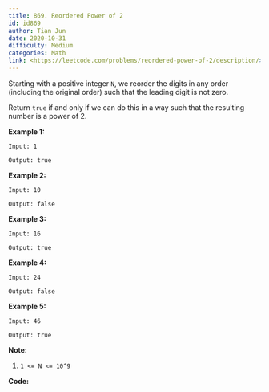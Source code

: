 ```yaml
---
title: 869. Reordered Power of 2
id: id869
author: Tian Jun
date: 2020-10-31
difficulty: Medium
categories: Math
link: <https://leetcode.com/problems/reordered-power-of-2/description/>
---
```


Starting with a positive integer `N`, we reorder the digits in any order
(including the original order) such that the leading digit is not zero.

Return `true` if and only if we can do this in a way such that the resulting
number is a power of 2.



**Example 1:**
            
	Input: 1    
	Output: true    

**Example 2:**
            
	Input: 10    
	Output: false    

**Example 3:**
            
	Input: 16    
	Output: true    

**Example 4:**
            
	Input: 24    
	Output: false    

**Example 5:**
            
	Input: 46    
	Output: true    



**Note:**

  1. `1 <= N <= 10^9`


**Code:**
